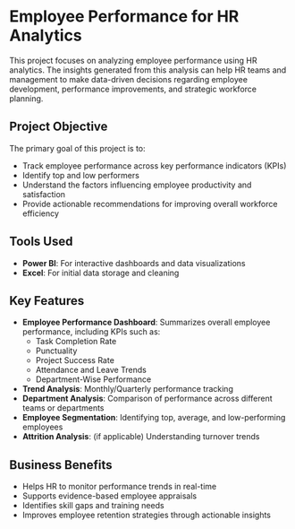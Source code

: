 # Employee Performance for HR Analytics

This project focuses on analyzing employee performance using HR analytics. The insights generated from this analysis can help HR teams and management to make data-driven decisions regarding employee development, performance improvements, and strategic workforce planning.

## Project Objective

The primary goal of this project is to:
- Track employee performance across key performance indicators (KPIs)
- Identify top and low performers
- Understand the factors influencing employee productivity and satisfaction
- Provide actionable recommendations for improving overall workforce efficiency

## Tools Used

- **Power BI**: For interactive dashboards and data visualizations
- **Excel**: For initial data storage and cleaning

## Key Features

- **Employee Performance Dashboard**: Summarizes overall employee performance, including KPIs such as:
  - Task Completion Rate
  - Punctuality
  - Project Success Rate
  - Attendance and Leave Trends
  - Department-Wise Performance
- **Trend Analysis**: Monthly/Quarterly performance tracking
- **Department Analysis**: Comparison of performance across different teams or departments
- **Employee Segmentation**: Identifying top, average, and low-performing employees
- **Attrition Analysis**: (if applicable) Understanding turnover trends

## Business Benefits

- Helps HR to monitor performance trends in real-time
- Supports evidence-based employee appraisals
- Identifies skill gaps and training needs
- Improves employee retention strategies through actionable insights

